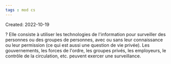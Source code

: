 ```yaml
---
tags : mod cs
---
```

Created: 2022-10-19 

?
Elle consiste à utiliser les technologies de l'information pour surveiller des personnes ou des groupes de personnes, avec ou sans leur connaissance ou leur permission (ce qui est aussi une question de vie privée). Les gouvernements, les forces de l'ordre, les groupes privés, les employeurs, le contrôle de la circulation, etc. peuvent exercer une surveillance.
<!--SR:!2022-11-27,5,210-->